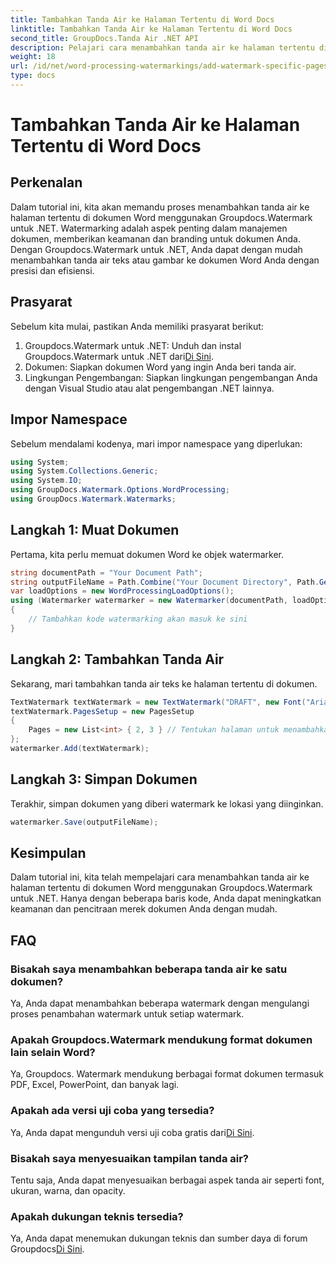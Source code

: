 ```yaml
---
title: Tambahkan Tanda Air ke Halaman Tertentu di Word Docs
linktitle: Tambahkan Tanda Air ke Halaman Tertentu di Word Docs
second_title: GroupDocs.Tanda Air .NET API
description: Pelajari cara menambahkan tanda air ke halaman tertentu di dokumen Word dengan mudah menggunakan Groupdocs untuk .NET. Meningkatkan keamanan dan branding dokumen.
weight: 18
url: /id/net/word-processing-watermarkings/add-watermark-specific-pages-word-docs/
type: docs
---
```

# Tambahkan Tanda Air ke Halaman Tertentu di Word Docs

## Perkenalan
Dalam tutorial ini, kita akan memandu proses menambahkan tanda air ke halaman tertentu di dokumen Word menggunakan Groupdocs.Watermark untuk .NET. Watermarking adalah aspek penting dalam manajemen dokumen, memberikan keamanan dan branding untuk dokumen Anda. Dengan Groupdocs.Watermark untuk .NET, Anda dapat dengan mudah menambahkan tanda air teks atau gambar ke dokumen Word Anda dengan presisi dan efisiensi.
## Prasyarat
Sebelum kita mulai, pastikan Anda memiliki prasyarat berikut:
1.  Groupdocs.Watermark untuk .NET: Unduh dan instal Groupdocs.Watermark untuk .NET dari[Di Sini](https://releases.groupdocs.com/Watermark/net/).
2. Dokumen: Siapkan dokumen Word yang ingin Anda beri tanda air.
3. Lingkungan Pengembangan: Siapkan lingkungan pengembangan Anda dengan Visual Studio atau alat pengembangan .NET lainnya.

## Impor Namespace
Sebelum mendalami kodenya, mari impor namespace yang diperlukan:
```csharp
using System;
using System.Collections.Generic;
using System.IO;
using GroupDocs.Watermark.Options.WordProcessing;
using GroupDocs.Watermark.Watermarks;
```
## Langkah 1: Muat Dokumen
Pertama, kita perlu memuat dokumen Word ke objek watermarker.
```csharp
string documentPath = "Your Document Path";
string outputFileName = Path.Combine("Your Document Directory", Path.GetFileName(documentPath));
var loadOptions = new WordProcessingLoadOptions();
using (Watermarker watermarker = new Watermarker(documentPath, loadOptions))
{
    // Tambahkan kode watermarking akan masuk ke sini
}
```
## Langkah 2: Tambahkan Tanda Air
Sekarang, mari tambahkan tanda air teks ke halaman tertentu di dokumen.
```csharp
TextWatermark textWatermark = new TextWatermark("DRAFT", new Font("Arial", 42));
textWatermark.PagesSetup = new PagesSetup
{
    Pages = new List<int> { 2, 3 } // Tentukan halaman untuk menambahkan tanda air
};
watermarker.Add(textWatermark);
```
## Langkah 3: Simpan Dokumen
Terakhir, simpan dokumen yang diberi watermark ke lokasi yang diinginkan.
```csharp
watermarker.Save(outputFileName);
```

## Kesimpulan
Dalam tutorial ini, kita telah mempelajari cara menambahkan tanda air ke halaman tertentu di dokumen Word menggunakan Groupdocs.Watermark untuk .NET. Hanya dengan beberapa baris kode, Anda dapat meningkatkan keamanan dan pencitraan merek dokumen Anda dengan mudah.
## FAQ
### Bisakah saya menambahkan beberapa tanda air ke satu dokumen?
Ya, Anda dapat menambahkan beberapa watermark dengan mengulangi proses penambahan watermark untuk setiap watermark.
### Apakah Groupdocs.Watermark mendukung format dokumen lain selain Word?
Ya, Groupdocs. Watermark mendukung berbagai format dokumen termasuk PDF, Excel, PowerPoint, dan banyak lagi.
### Apakah ada versi uji coba yang tersedia?
 Ya, Anda dapat mengunduh versi uji coba gratis dari[Di Sini](https://releases.groupdocs.com/).
### Bisakah saya menyesuaikan tampilan tanda air?
Tentu saja, Anda dapat menyesuaikan berbagai aspek tanda air seperti font, ukuran, warna, dan opacity.
### Apakah dukungan teknis tersedia?
 Ya, Anda dapat menemukan dukungan teknis dan sumber daya di forum Groupdocs[Di Sini](https://forum.groupdocs.com/c/watermark/19).